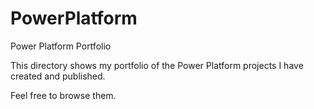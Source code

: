 # PowerPlatform
Power Platform Portfolio

This directory shows my portfolio of the Power Platform projects I have created and published.

Feel free to browse them.
